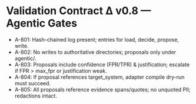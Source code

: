 # Validation Contract Δ v0.8 — Agentic Gates

- A-801: Hash-chained log present; entries for load, decide, propose, write.
- A-802: No writes to authoritative directories; proposals only under agentic/.
- A-803: Proposals include confidence (FPR/TPR) & justification; escalate if FPR > max_fpr or justification weak.
- A-804: If proposal references target_system, adapter compile dry-run must succeed.
- A-805: All proposals reference evidence spans/quotes; no unquoted PII; redactions intact.